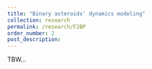 ```yaml
---
title: "Binary asteroids' dynamics modeling"
collection: research
permalink: /research/F2BP
order_number: 2
post_description:
---
```


TBW...
